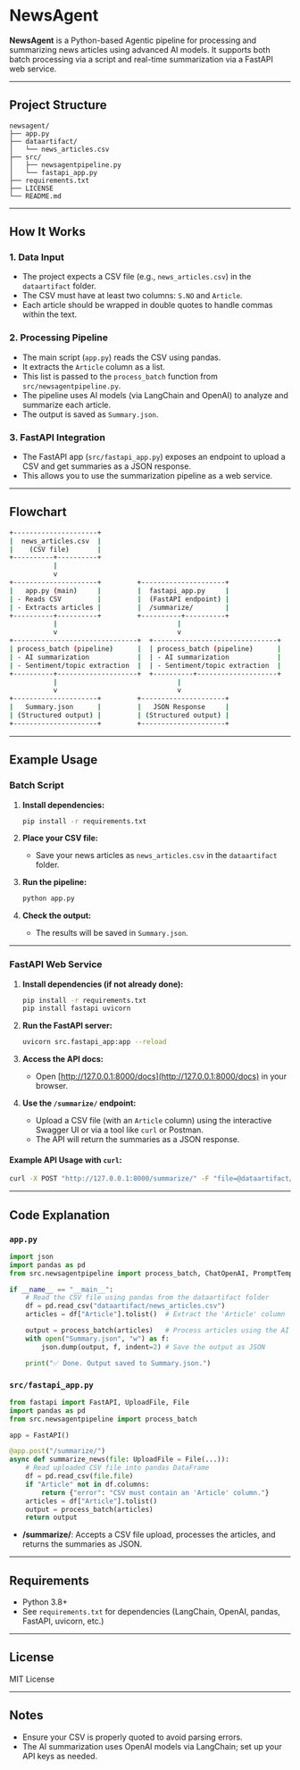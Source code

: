 # NewsAgent

**NewsAgent** is a Python-based Agentic pipeline for processing and summarizing news articles using advanced AI models. It supports both batch processing via a script and real-time summarization via a FastAPI web service.

---

## Project Structure

```
newsagent/
├── app.py
├── dataartifact/
│   └── news_articles.csv
├── src/
│   ├── newsagentpipeline.py
│   └── fastapi_app.py
├── requirements.txt
├── LICENSE
└── README.md
```

---

## How It Works

### 1. Data Input

- The project expects a CSV file (e.g., `news_articles.csv`) in the `dataartifact` folder.
- The CSV must have at least two columns: `S.NO` and `Article`.
- Each article should be wrapped in double quotes to handle commas within the text.

### 2. Processing Pipeline

- The main script (`app.py`) reads the CSV using pandas.
- It extracts the `Article` column as a list.
- This list is passed to the `process_batch` function from `src/newsagentpipeline.py`.
- The pipeline uses AI models (via LangChain and OpenAI) to analyze and summarize each article.
- The output is saved as `Summary.json`.

### 3. FastAPI Integration

- The FastAPI app (`src/fastapi_app.py`) exposes an endpoint to upload a CSV and get summaries as a JSON response.
- This allows you to use the summarization pipeline as a web service.

---

## Flowchart

```bash
+---------------------+
|  news_articles.csv  |
|    (CSV file)       |
+----------+----------+
           |
           v
+---------------------+         +---------------------+
|   app.py (main)     |         |  fastapi_app.py     |
| - Reads CSV         |         |  (FastAPI endpoint) |
| - Extracts articles |         |  /summarize/        |
+----------+----------+         +----------+----------+
           |                              |
           v                              v
+-------------------------------+  +-------------------------------+
| process_batch (pipeline)      |  | process_batch (pipeline)      |
| - AI summarization            |  | - AI summarization            |
| - Sentiment/topic extraction  |  | - Sentiment/topic extraction  |
+----------+--------------------+  +----------+--------------------+
           |                              |
           v                              v
+---------------------+         +---------------------+
|   Summary.json      |         |   JSON Response     |
| (Structured output) |         | (Structured output) |
+---------------------+         +---------------------+
```

---

## Example Usage

### Batch Script

1. **Install dependencies:**
   ```bash
   pip install -r requirements.txt
   ```

2. **Place your CSV file:**
   - Save your news articles as `news_articles.csv` in the `dataartifact` folder.

3. **Run the pipeline:**
   ```bash
   python app.py
   ```

4. **Check the output:**
   - The results will be saved in `Summary.json`.

---

### FastAPI Web Service

1. **Install dependencies (if not already done):**
   ```bash
   pip install -r requirements.txt
   pip install fastapi uvicorn
   ```

2. **Run the FastAPI server:**
   ```bash
   uvicorn src.fastapi_app:app --reload
   ```

3. **Access the API docs:**
   - Open [http://127.0.0.1:8000/docs](http://127.0.0.1:8000/docs) in your browser.

4. **Use the `/summarize/` endpoint:**
   - Upload a CSV file (with an `Article` column) using the interactive Swagger UI or via a tool like `curl` or Postman.
   - The API will return the summaries as a JSON response.

#### Example API Usage with `curl`:

```bash
curl -X POST "http://127.0.0.1:8000/summarize/" -F "file=@dataartifact/news_articles.csv"
```

---

## Code Explanation

### `app.py`

```python
import json
import pandas as pd
from src.newsagentpipeline import process_batch, ChatOpenAI, PromptTemplate, Tool

if __name__ == "__main__":
    # Read the CSV file using pandas from the dataartifact folder
    df = pd.read_csv("dataartifact/news_articles.csv")
    articles = df["Article"].tolist()  # Extract the 'Article' column

    output = process_batch(articles)   # Process articles using the AI pipeline
    with open("Summary.json", "w") as f:
        json.dump(output, f, indent=2) # Save the output as JSON

    print("✅ Done. Output saved to Summary.json.")
```

### `src/fastapi_app.py`

```python
from fastapi import FastAPI, UploadFile, File
import pandas as pd
from src.newsagentpipeline import process_batch

app = FastAPI()

@app.post("/summarize/")
async def summarize_news(file: UploadFile = File(...)):
    # Read uploaded CSV file into pandas DataFrame
    df = pd.read_csv(file.file)
    if "Article" not in df.columns:
        return {"error": "CSV must contain an 'Article' column."}
    articles = df["Article"].tolist()
    output = process_batch(articles)
    return output
```

- **/summarize/**: Accepts a CSV file upload, processes the articles, and returns the summaries as JSON.

---

## Requirements

- Python 3.8+
- See `requirements.txt` for dependencies (LangChain, OpenAI, pandas, FastAPI, uvicorn, etc.)

---

## License

MIT License

---

## Notes

- Ensure your CSV is properly quoted to avoid parsing errors.
- The AI summarization uses OpenAI models via LangChain; set up your API keys as needed.
